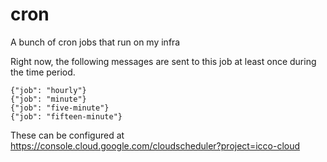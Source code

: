 # cron

A bunch of cron jobs that run on my infra

Right now, the following messages are sent to this job at least once during the time period.

```
{"job": "hourly"}
{"job": "minute"}
{"job": "five-minute"}
{"job": "fifteen-minute"}
```

These can be configured at https://console.cloud.google.com/cloudscheduler?project=icco-cloud
